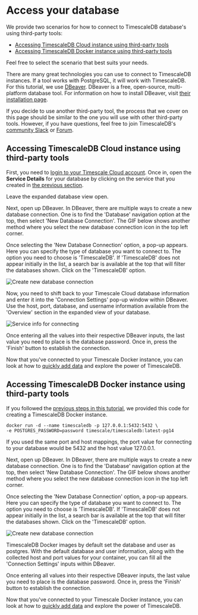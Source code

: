 # Access your database

We provide two scenarios for how to connect to TimescaleDB database's using third-party tools:
- [Accessing TimescaleDB Cloud instance using third-party tools](#accessing-timescaledb-cloud-instance-using-third-party-tools)
- [Accessing TimescaleDB Docker instance using third-party tools](#accessing-timescaledb-docker-instance-using-third-party-tools)

Feel free to select the scenario that best suits your needs. 

There are many great technologies you can use to connect to TimescaleDB instances. If a tool works with PostgreSQL, it will work with TimescaleDB. For this tutorial, we use [DBeaver][dbeaver-link]. DBeaver is a free, open-source, multi-platform database tool. For information on how to install DBeaver, visit [their installation page][dbeaver-install]. 

If you decide to use another third-party tool, the process that we cover on this page should be similar to the one you will use with other third-party tools. However, if you have questions, feel free to join TimescaleDB's [community Slack][slack] or [Forum][forum].


## Accessing TimescaleDB Cloud instance using third-party tools

First, you need to [login to your Timescale Cloud account][cloud-log-in]. Once in, open the **Service Details** for your database by clicking on the service
that you created in [the previous section][launch-timescaledb].

Leave the expanded database view open.

Next, open up DBeaver. In DBeaver, there are multiple ways to create a new database connection. One is to find the 'Database' navigation option at the top, then select 'New Database Connection'. The GIF below shows another method where you select the new database connection icon in the top left corner. 

Once selecting the 'New Database Connection' option, a pop-up appears. Here you can specify the type of database you want to connect to. The option you need to choose is 'TimescaleDB'. If 'TimescaleDB' does not appear initially in the list, a search bar is available at the top that will filter the databases shown. Click on the 'TimescaleDB' option. 

<img class="main-content__illustration" src="https://s3.amazonaws.com/assets.timescale.com/docs/images/getting-started/dbeaver-new-connection.gif" alt="Create new database connection"/>

Now, you need to shift back to your Timescale Cloud database information and enter it into the 'Connection Settings' pop-up window within DBeaver. Use the host, port, database, and username information available from the 'Overview' section in the expanded view of your database. 

<img class="main-content__illustration" src="https://s3.amazonaws.com/assets.timescale.com/docs/images/tsc-running-service.png" alt="Service info for connecting"/>

Once entering all the values into their respective DBeaver inputs, the last value you need to place is the database password. Once in, press the 'Finish' button to establish the connection. 

Now that you've connected to your Timescale Docker instance, you can look at how to
[quickly add data][add-data] and explore the power of TimescaleDB.


## Accessing TimescaleDB Docker instance using third-party tools

If you followed the [previous steps in this tutorial][launch-docker], we provided this code for creating a TimescaleDB Docker instance. 

```
docker run -d --name timescaledb -p 127.0.0.1:5432:5432 \
-e POSTGRES_PASSWORD=password timescale/timescaledb:latest-pg14
```

If you used the same port and host mappings, the port value for connecting to your database would be 5432 and the host value 127.0.0.1. 

Next, open up DBeaver. In DBeaver, there are multiple ways to create a new database connection. One is to find the 'Database' navigation option at the top, then select 'New Database Connection'. The GIF below shows another method where you select the new database connection icon in the top left corner. 

Once selecting the 'New Database Connection' option, a pop-up appears. Here you can specify the type of database you want to connect to. The option you need to choose is 'TimescaleDB'. If 'TimescaleDB' does not appear initially in the list, a search bar is available at the top that will filter the databases shown. Click on the 'TimescaleDB' option. 

<img class="main-content__illustration" src="https://s3.amazonaws.com/assets.timescale.com/docs/images/getting-started/dbeaver-new-connection.gif" alt="Create new database connection"/>

TimescaleDB Docker images by default set the database and user as postgres. With the default database and user information, along with the collected host and port values for your container, you can fill all the 'Connection Settings' inputs within DBeaver.

Once entering all values into their respective DBeaver inputs, the last value you need to place is the database password. Once in, press the 'Finish' button to establish the connection. 

Now that you've connected to your Timescale Docker instance, you can look at how to
[quickly add data][add-data] and explore the power of TimescaleDB.



[add-data]: /getting-started/add-data/
[launch-docker]: /getting-started/launch-timescaledb/launch-timescaledb-docker/
[dbeaver-link]: https://dbeaver.io/
[dbeaver-install]: https://dbeaver.io/download/
[slack]: https://slack.timescale.com/
[forum]: https://www.timescale.com/forum/
[cloud-log-in]: https://console.cloud.timescale.com/
[launch-timescaledb]: /getting-started/launch-timescaledb/launch-timescaledb-cloud/